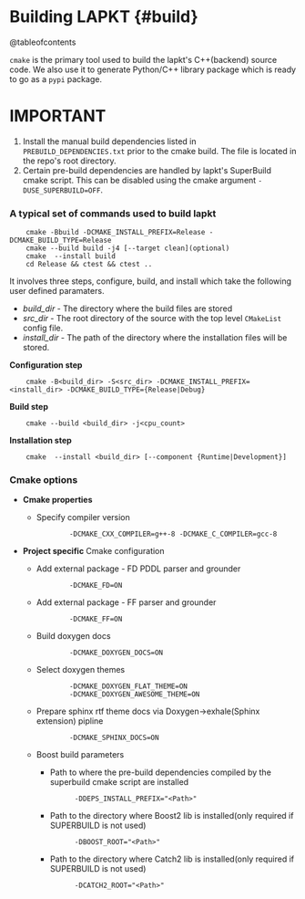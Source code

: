Building LAPKT {#build}
===============

@tableofcontents

`cmake` is the primary tool used to build the lapkt's C++(backend) source code. We also use it to generate Python/C++ library package which is ready to go as a `pypi` package. 

# IMPORTANT

1. Install the manual build dependencies listed in `PREBUILD_DEPENDENCIES.txt` prior to the cmake build. The file is located in the repo's root directory.
2. Certain pre-build dependencies are handled by lapkt's SuperBuild cmake script. This can be disabled using the cmake argument `-DUSE_SUPERBUILD=OFF`.

### A typical set of commands used to build lapkt

        cmake -Bbuild -DCMAKE_INSTALL_PREFIX=Release -DCMAKE_BUILD_TYPE=Release
        cmake --build build -j4 [--target clean](optional)
        cmake  --install build
        cd Release && ctest && ctest ..

It involves three steps, configure, build, and install which take the following user defined paramaters. 

- *build_dir* - The directory where the build files are stored
- *src_dir* - The root directory of the source with the top level `CMakeList` config file.
- *install_dir* - The path of the directory where the installation files will be stored.

**Configuration step**
  
        cmake -B<build_dir> -S<src_dir> -DCMAKE_INSTALL_PREFIX=<install_dir> -DCMAKE_BUILD_TYPE={Release|Debug}

**Build step**

        cmake --build <build_dir> -j<cpu_count>
        
**Installation step**

        cmake  --install <build_dir> [--component {Runtime|Development}]


### Cmake options 

- **Cmake properties**
  - Specify compiler version

                -DCMAKE_CXX_COMPILER=g++-8 -DCMAKE_C_COMPILER=gcc-8

- **Project specific** Cmake configuration

  - Add external package - FD PDDL parser and grounder

                -DCMAKE_FD=ON

  - Add external package - FF parser and grounder
        
                -DCMAKE_FF=ON

  - Build doxygen docs

                -DCMAKE_DOXYGEN_DOCS=ON

  - Select doxygen themes

                -DCMAKE_DOXYGEN_FLAT_THEME=ON
                -DCMAKE_DOXYGEN_AWESOME_THEME=ON
                
  - Prepare sphinx rtf theme docs via Doxygen->exhale(Sphinx extension) pipline
                
                -DCMAKE_SPHINX_DOCS=ON

  - Boost build parameters
    - Path to where the pre-build dependencies compiled by the superbuild cmake script are installed

                -DDEPS_INSTALL_PREFIX="<Path>"

    - Path to the directory where Boost2 lib is installed(only required if SUPERBUILD is not used)

                -DBOOST_ROOT="<Path>"

    - Path to the directory where Catch2 lib is installed(only required if SUPERBUILD is not used)

                -DCATCH2_ROOT="<Path>"


